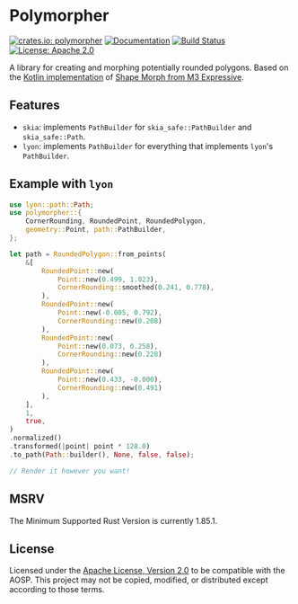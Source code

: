 # Polymorpher

[![crates.io: polymorpher](https://img.shields.io/crates/v/polymorpher.svg?style=for-the-badge)](https://crates.io/crates/polymorpher)
[![Documentation](https://img.shields.io/docsrs/polymorpher.svg?style=for-the-badge)](https://docs.rs/polymorpher)
[![Build Status](https://img.shields.io/github/actions/workflow/status/Aiving/polymorpher/CI.yml.svg?style=for-the-badge)](https://github.com/Aiving/polymorpher/actions)
[![License: Apache 2.0](https://img.shields.io/badge/License-Apache_2.0-634f7d.svg?style=for-the-badge)](LICENSE)

A library for creating and morphing potentially rounded polygons. Based on the [Kotlin implementation](https://android.googlesource.com/platform/frameworks/support/+/refs/heads/androidx-main/graphics/graphics-shapes) of [Shape Morph from M3 Expressive](https://m3.material.io/styles/shape/shape-morph).

## Features

- `skia`: implements `PathBuilder` for `skia_safe::PathBuilder` and `skia_safe::Path`.
- `lyon`: implements `PathBuilder` for everything that implements `lyon`'s `PathBuilder`.

## Example with `lyon`

```rust
use lyon::path::Path;
use polymorpher::{
    CornerRounding, RoundedPoint, RoundedPolygon,
    geometry::Point, path::PathBuilder,
};

let path = RoundedPolygon::from_points(
    &[
        RoundedPoint::new(
            Point::new(0.499, 1.023),
            CornerRounding::smoothed(0.241, 0.778),
        ),
        RoundedPoint::new(
            Point::new(-0.005, 0.792),
            CornerRounding::new(0.208)
        ),
        RoundedPoint::new(
            Point::new(0.073, 0.258),
            CornerRounding::new(0.228)
        ),
        RoundedPoint::new(
            Point::new(0.433, -0.000),
            CornerRounding::new(0.491)
        ),
    ],
    1,
    true,
)
.normalized()
.transformed(|point| point * 128.0)
.to_path(Path::builder(), None, false, false);

// Render it however you want!
```

## MSRV

The Minimum Supported Rust Version is currently 1.85.1.

## License

Licensed under the [Apache License, Version 2.0](http://www.apache.org/licenses/LICENSE-2.0) to be compatible with the AOSP. This project may not be copied, modified, or distributed except according to those terms.
